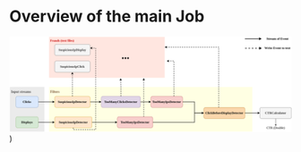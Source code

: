 # Overview of the main Job
![Main job overview](https://github.com/IsraMekki/ClickFraudDetection/blob/master/test_results/CFD.png?raw=true))
